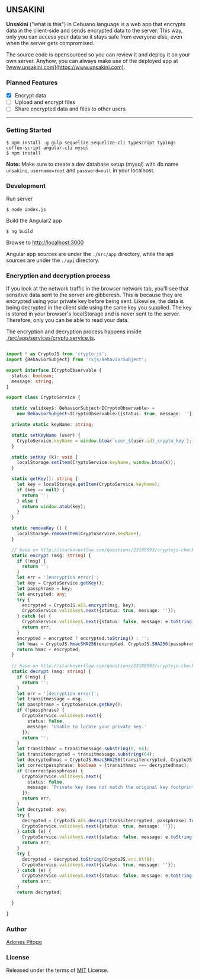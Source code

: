 UNSAKINI
-----------

**Unsakini** ("what is this") in Cebuano language is a web app that encrypts data in the client-side and sends encrypted data to the server. This way, only you can access your data so it stays safe from everyone else, even when the server gets compromised.

The source code is opensourced so you can review it and deploy it on your own server. Anyhow, you can always make use of the deployed app at [www.unsakini.com](https://www.unsakini.com).

### Planned Features
- [x] Encrypt data
- [ ] Upload and encrypt files
- [ ] Share encrypted data and files to other users

-------------------------
### Getting Started
```
$ npm install -g gulp sequelize sequelize-cli typescript typings coffee-script angular-cli mysql
$ npm install
```

**Note:** Make sure to create a dev database setup (mysql) with db name `unsakini`, `username=root` and `password=null` in your localhost.

### Development

Run server
```
$ node index.js
```
Build the Angular2 app
```
$ ng build
```
Browse to [http://localhost:3000](http://localhost:3000)


Angular app sources are under the `./src/app` directory, while the api sources are under the `./api` directory.

### Encryption and decryption process
If you look at the network traffic in the browser network tab, you'll see that sensitive data sent to the server are gibberesh. This is because they are encrypted using your private key before being sent. Likewise, the data is being decrypted in the client side using the same key you supplied. The key is stored in your browser's localStorage and is never sent to the server. Therefore, only you can be able to read your data.

The encryption and decryption process happens inside [./src/app/services/crypto.service.ts](./src/app/services/crypto.service.ts).
```typescript

import * as CryptoJS from 'crypto-js';
import {BehaviorSubject} from 'rxjs/BehaviorSubject';

export interface ICryptoObservable {
  status: boolean;
  message: string;
}

export class CryptoService {

  static validkey$: BehaviorSubject<ICryptoObservable> =
    new BehaviorSubject<ICryptoObservable>({status: true, message: ''});

  private static keyName: string;

  static setKeyName (user) {
    CryptoService.keyName = window.btoa(`user_${user.id}_crypto_key`);
  }

  static setKey (k): void {
    localStorage.setItem(CryptoService.keyName, window.btoa(k));
  }

  static getKey(): string {
    let key = localStorage.getItem(CryptoService.keyName);
    if (key == null) {
      return '';
    } else {
      return window.atob(key);
    }
  }

  static removeKey () {
    localStorage.removeItem(CryptoService.keyName);
  }

  // base on http://stackoverflow.com/questions/23188593/cryptojs-check-if-aes-passphrase-is-correct
  static encrypt (msg: string) {
    if (!msg) {
      return '';
    }
    let err = '[encryption error]';
    let key = CryptoService.getKey();
    let passphrase = key;
    let encrypted: any;
    try {
      encrypted = CryptoJS.AES.encrypt(msg, key);
      CryptoService.validkey$.next({status: true, message: ''});
    } catch (e) {
      CryptoService.validkey$.next({status: false, message: e.toString()});
      return err;
    }
    encrypted = encrypted ? encrypted.toString() : '';
    let hmac = CryptoJS.HmacSHA256(encrypted, CryptoJS.SHA256(passphrase)).toString();
    return hmac + encrypted;
  }
  
  // base on http://stackoverflow.com/questions/23188593/cryptojs-check-if-aes-passphrase-is-correct
  static decrypt (msg: string) {
    if (!msg) {
      return '';
    }
    let err = '[decryption error]';
    let transitmessage = msg;
    let passphrase = CryptoService.getKey();
    if (!passphrase) {
      CryptoService.validkey$.next({
        status: false,
        message: 'Unable to locate your private key.'
      });
      return '';
    }
    let transithmac = transitmessage.substring(0, 64);
    let transitencrypted = transitmessage.substring(64);
    let decryptedhmac = CryptoJS.HmacSHA256(transitencrypted, CryptoJS.SHA256(passphrase)).toString();
    let correctpassphrase: boolean = (transithmac === decryptedhmac);
    if (!correctpassphrase) {
      CryptoService.validkey$.next({
        status: false,
        message: `Private key does not match the original key footprint. Your key might be encorrect.`
      });
      return err;
    }
    let decrypted: any;
    try {
      decrypted = CryptoJS.AES.decrypt(transitencrypted, passphrase).toString(CryptoJS.enc.Utf8);
      CryptoService.validkey$.next({status: true, message: ''});
    } catch (e) {
      CryptoService.validkey$.next({status: false, message: e.toString()});
      return err;
    }
    try {
      decrypted = decrypted.toString(CryptoJS.enc.Utf8);
      CryptoService.validkey$.next({status: true, message: ''});
    } catch (e) {
      CryptoService.validkey$.next({status: false, message: e.toString()});
      return err;
    }
    return decrypted;

  }

}


```

### Author
[Adones Pitogo](http://adonespitogo.com)

### License
Released under the terms of [MIT](https://opensource.org/licenses/MIT) License.
